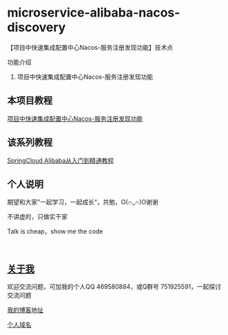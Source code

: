 # microservice-alibaba-nacos-discovery

【项目中快速集成配置中心Nacos-服务注册发现功能】技术点

功能介绍

1. 项目中快速集成配置中心Nacos-服务注册发现功能

## 本项目教程

[项目中快速集成配置中心Nacos-服务注册发现功能](xxxxxx)

## 该系列教程

[SpringCloud Alibaba从入门到精通教程](https://blog.csdn.net/hemin1003/article/details/82043611)

## 个人说明

期望和大家”一起学习，一起成长“，共勉，O(∩_∩)O谢谢

不讲虚的，只做实干家

Talk is cheap，show me the code

<br/>


## [关于我](http://heminit.com/about/)

欢迎交流问题，可加我的个人QQ 469580884，或Q群号 751925591，一起探讨交流问题

[我的博客地址](http://blog.csdn.net/hemin1003)

[个人域名](http://heminit.com)